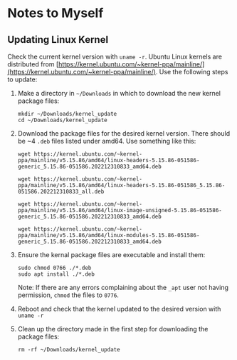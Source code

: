 # Notes to Myself

## Updating Linux Kernel

Check the current kernel version with `uname -r`. Ubuntu Linux kernels are distributed from [https://kernel.ubuntu.com/~kernel-ppa/mainline/](https://kernel.ubuntu.com/~kernel-ppa/mainline/). Use the following steps to update:  

1. Make a directory in `~/Downloads` in which to download the new kernel package files:  

    ```
    mkdir ~/Downloads/kernel_update
    cd ~/Downloads/kernel_update
    ```

1. Download the package files for the desired kernel version. There should be ~4 `.deb` files listed under amd64. Use something like this:  

    ```
    wget https://kernel.ubuntu.com/~kernel-ppa/mainline/v5.15.86/amd64/linux-headers-5.15.86-051586-generic_5.15.86-051586.202212310833_amd64.deb

    wget https://kernel.ubuntu.com/~kernel-ppa/mainline/v5.15.86/amd64/linux-headers-5.15.86-051586_5.15.86-051586.202212310833_all.deb

    wget https://kernel.ubuntu.com/~kernel-ppa/mainline/v5.15.86/amd64/linux-image-unsigned-5.15.86-051586-generic_5.15.86-051586.202212310833_amd64.deb

    wget https://kernel.ubuntu.com/~kernel-ppa/mainline/v5.15.86/amd64/linux-modules-5.15.86-051586-generic_5.15.86-051586.202212310833_amd64.deb
    ```

1. Ensure the kernal package files are executable and install them:  
    ```
    sudo chmod 0766 ./*.deb
    sudo apt install ./*.deb
    ```

    Note: If there are any errors complaining about the `_apt` user not having permission, `chmod` the files to `0776`.

1. Reboot and check that the kernel updated to the desired version with `uname -r`

1. Clean up the directory made in the first step for downloading the package files:

    ```
    rm -rf ~/Downloads/kernel_update
    ```

